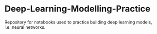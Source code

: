 # Deep-Learning-Modelling-Practice
Repository for notebooks used to practice building deep learning models, i.e. neural networks.
